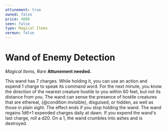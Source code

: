 ```yaml
---
attunement: true
owned: false
price: 4000
seen: false
type: Magical Items
vermun: false
---
```

# Wand of Enemy Detection

*Magical Items, Rare* **Attunement needed.**

This wand has 7 charges. While holding it, you can use an action and expend 1 charge to speak its command word. For the next minute, you know the direction of the nearest creature hostile to you within 60 feet, but not its distance from you. The wand can sense the presence of hostile creatures that are ethereal, {@condition invisible}, disguised, or hidden, as well as those in plain sight. The effect ends if you stop holding the wand. The wand regains 1d6+1 expended charges daily at dawn. If you expend the wand's last charge, roll a d20. On a 1, the wand crumbles into ashes and is destroyed.